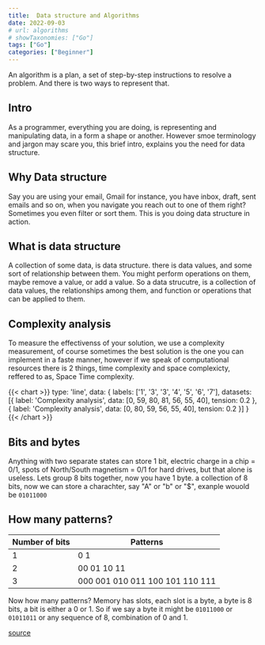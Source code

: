 ```yaml
---
title:  Data structure and Algorithms
date: 2022-09-03
# url: algorithms
# showTaxonomies: ["Go"]
tags: ["Go"]
categories: ["Beginner"]
---
```


An algorithm is a plan, a set of step-by-step instructions to resolve a problem. And there is two ways to represent that.

<!--more-->

## Intro

As a programmer, everything you are doing, is representing and manipulating data, in a form a shape or another.
However smoe terminology and jargon may scare you, this brief intro, explains you the need for data structure.

## Why Data structure
Say you are using your email, Gmail for instance, you have inbox, draft, sent emails and so on, when you navigate you reach out to one of them right?
Sometimes you even filter or sort them.
This is you doing data structure in action.

## What is data structure

A collection of some data, is data structure. there is data values, and some sort of relationship between them.
You might perform operations on them, maybe remove a value, or add a value.
So a data strucutre, is a collection of data values, the relationships among them, and function or operations that can be applied to them.



## Complexity analysis

To measure the effectivenss of your solution, we use a complexity measurement, of course sometimes the best solution is the one you can implement in a faste manner, however if we speak of computational resources there is 2 things, time complexity and space complexicty, reffered to as, Space Time complexity.

<!-- prettier-ignore-start -->
{{< chart >}}
type: 'line',
data: {
  labels: ['1', '3', '3', '4', '5', '6', '7'],
  datasets: [{
    label: 'Complexity analysis',
    data: [0, 59, 80, 81, 56, 55, 40],
    tension: 0.2
  },
  {
    label: 'Complexity analysis',
    data: [0, 80, 59, 56, 55, 40],
    tension: 0.2
  }]
}
{{< /chart >}}
<!-- prettier-ignore-end -->

## Bits and bytes

Anything with two separate states can store 1 bit,  electric charge in a chip = 0/1, spots of North/South magnetism = 0/1 for hard drives, but that alone is useless.
Lets group 8 bits together, now you have 1 byte. a collection of 8 bits, now we can store a charachter, say "A" or "b" or "$", exanple wouold be `01011000`
## How many patterns?

| Number of bits | Patterns |
| --- | ----------- |
| 1 | 0 1 |
| 2 | 00 01 10 11 |
| 3 | 000 001 010 011 100 101 110 111 |


Now how many patterns?
Memory has slots, each slot is a byte, a byte is 8 bits, a bit is either a 0 or 1.
So if we say a byte it might be `01011000` or `01011011` or any sequence of 8, combination of 0 and 1.

[source](https://web.stanford.edu/class/cs101/bits-bytes.html)
